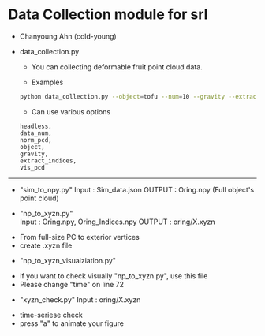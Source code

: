 # Data Collection module for srl

* Chanyoung Ahn (cold-young)

* data_collection.py
   - You can collecting deformable fruit point cloud data.
   
   - Examples
   ```bash
   python data_collection.py --object=tofu --num=10 --gravity --extract_indices
   ```

    - Can use various options
   ```
   headless, 
   data_num, 
   norm_pcd, 
   object, 
   gravity, 
   extract_indices, 
   vis_pcd
   ```


-----------------------------------------------

* "sim_to_npy.py"
Input  : Sim_data.json
OUTPUT : Oring.npy (Full object's point cloud)

* "np_to_xyzn.py"  
Input  : Oring.npy, Oring_Indices.npy
OUTPUT : oring/X.xyzn
- From full-size PC to exterior vertices
- create .xyzn file

* "np_to_xyzn_visualziation.py"
- if you want to check visually "np_to_xyzn.py", use this file
- Please change "time" on line 72

* "xyzn_check.py"
Input : oring/X.xyzn
- time-seriese check
- press "a" to animate your figure

